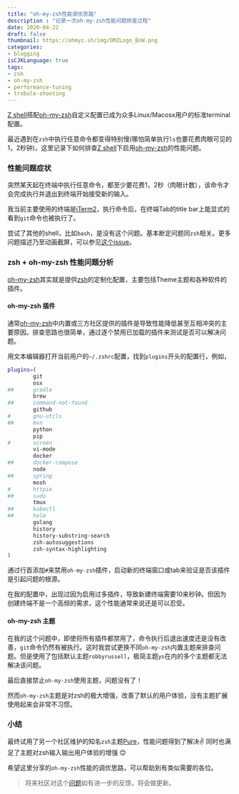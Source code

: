 ```yaml
---
title: "oh-my-zsh性能调优思路"
description : "记录一次oh-my-zsh性能问题排查过程"
date: 2020-04-22
draft: false
thumbnail: https://ohmyz.sh/img/OMZLogo_BnW.png
categories:
- blogging
isCJKLanguage: true
tags:
- zsh
- oh-my-zsh
- performance-tuning
- trobule-shooting
---
```

[Z shell][zsh]搭配[oh-my-zsh][oh-my-zsh]自定义配置已成为众多Linux/Macosx用户的标准terminal配置。

最近遇到在`zsh`中执行任意命令都变得特别慢(哪怕简单执行`ls`也要花费肉眼可见的1，2秒钟)，这里记录下如何排查[Z shell][zsh]下启用[oh-my-zsh][oh-my-zsh]的性能问题。

<!--more-->

### 性能问题症状

突然某天起在终端中执行任意命令，都至少要花费1，2秒（肉眼计数），该命令才会完成执行并退出到终端开始接受新的输入。

我当前主要使用的终端是[iTerm2][iterm2]，执行命令后，在终端Tab的title bar上能显式的看到`git`命令也被执行了。

尝试了其他的shell，比如`bash`，是没有这个问题。基本断定问题同`zsh`相关。更多问题描述乃至动画截屏，可以参见[这个issue][issue-report]。

### zsh + oh-my-zsh 性能问题分析

[oh-my-zsh][oh-my-zsh]其实就是提供[zsh][zsh]的定制化配置，主要包括Theme主题和各种软件的插件。

#### oh-my-zsh 插件

通常[oh-my-zsh][oh-my-zsh]中内置或三方社区提供的插件是导致性能降低甚至互相冲突的主要原因。排查思路也很简单，通过逐个禁用已加载的插件来测试是否可以解决问题。

用文本编辑器打开当前用户的`~/.zshrc`配置，找到`plugins`开头的配置行，例如，

```bash
plugins=(
        git
        osx
##      gradle
        brew
##      command-not-found
        github
#       gnu-utils
##      mvn
        python
        pip
#       screen
        vi-mode
        docker
##      docker-compose
        node
##      spring
        mosh
#       httpie
##      sudo
        tmux
##      kubectl
##      helm
        golang
        history
        history-substring-search
        zsh-autosuggestions
        zsh-syntax-highlighting
)
```

通过行首添加`#`来禁用`oh-my-zsh`插件，启动新的终端窗口或tab来验证是否该插件是引起问题的根源。

在我的配置中，出现过因为启用过多插件，导致新建终端需要10来秒钟。但因为创建终端不是一个高频的需求，这个性能通常来说还是可以忍受。

#### oh-my-zsh 主题

在我的这个问题中，即使将所有插件都禁用了，命令执行后退出速度还是没有改善，`git`命令仍然有被执行。这时我尝试更换不同`oh-my-zsh`内置主题来排查问题。但是使用了包括默认主题`robbyrussell`，极简主题`ys`在内的多个主题都无法解决该问题。

最后直接禁止`oh-my-zsh`使用主题，问题没有了！

然而`oh-my-zsh`主题是对zsh的极大增强，改善了默认的用户体验，没有主题扩展使用起来会非常不习惯。

### 小结

最终试用了另一个社区维护的知名`zsh`主题[Pure][zsh-pure]，性能问题得到了解决:v: 同时也满足了主题对zsh输入输出用户体验的增强 :blush:

希望这里分享的`oh-my-zsh`性能的调优思路，可以帮助到有类似需要的各位。

> 将来社区对这个[问题][issue-report]如有进一步的反馈，将会做更新。


[zsh]: https://zh.wikipedia.org/wiki/Z_shell
[oh-my-zsh]: https://ohmyz.sh/
[issue-report]: https://github.com/ohmyzsh/ohmyzsh/issues/8833
[iterm2]: https://www.iterm2.com/
[zsh-pure]: https://github.com/sindresorhus/pure